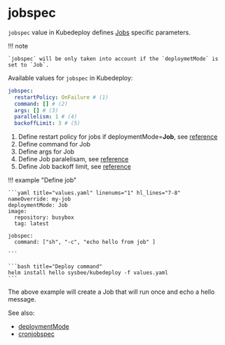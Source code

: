 # jobspec

`jobspec` value in Kubedeploy defines [Jobs](https://kubernetes.io/docs/concepts/workloads/controllers/job/) specific parameters.

!!! note

    `jobspec` will be only taken into account if the `deploymetMode` is set to `Job`.

Available values for `jobspec` in Kubedeploy:

```yaml
jobspec:
  restartPolicy: OnFailure # (1)
  command: [] # (2)
  args: [] # (3)
  parallelism: 1 # (4)
  backoffLimit: 3 # (5)

```

1. Define restart policy for jobs if deploymentMode=**Job**, see [reference](https://kubernetes.io/docs/concepts/workloads/controllers/job/#handling-pod-and-container-failures)
2. Define command for Job
3. Define args for Job
4. Define Job paralelisam, see [reference](https://kubernetes.io/docs/concepts/workloads/controllers/job/#controlling-parallelism)
5. Define Job backoff limit, see [reference](https://kubernetes.io/docs/concepts/workloads/controllers/job/#pod-backoff-failure-policy)


!!! example "Define job"

    ```yaml title="values.yaml" linenums="1" hl_lines="7-8"
    nameOverride: my-job
    deploymentMode: Job
    image:
      repository: busybox
      tag: latest

    jobspec:
      command: ["sh", "-c", "echo hello from job" ]

    ```

    ```bash title="Deploy command"
    helm install hello sysbee/kubedeploy -f values.yaml
    ```

The above example will create a Job that will run once and echo a hello message.

See also:

- [deploymentMode](deploymentmode.md)
- [cronjobspec](cronjobspec.md)
